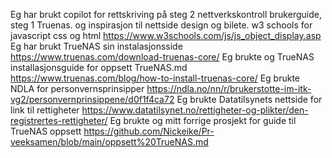 Eg har brukt copilot for rettskriving på steg 2 nettverkskontroll brukerguide, steg 1 Truenas. og inspirasjon til nettside design og bilete.
w3 schools for javascript css og html https://www.w3schools.com/js/js_object_display.asp
Eg har brukt TrueNAS sin instalasjonsside https://www.truenas.com/download-truenas-core/
Eg brukte og TrueNAS installasjonsguide for oppsett TrueNAS.md https://www.truenas.com/blog/how-to-install-truenas-core/
Eg brukte NDLA for personvernsprinsipper https://ndla.no/nn/r/brukerstotte-im-itk-vg2/personvernprinsippene/d0f1f4ca72
Eg brukte Datatilsynets nettside for link til rettigheter https://www.datatilsynet.no/rettigheter-og-plikter/den-registrertes-rettigheter/
Eg brukte og mitt forrige prosjekt for guide til TrueNAS oppsett https://github.com/Nickeike/Pr-veeksamen/blob/main/oppsett%20TrueNAS.md